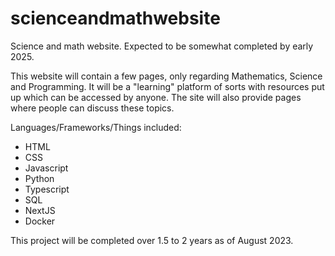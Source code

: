# scienceandmathwebsite

Science and math website. Expected to be somewhat completed by early 2025. 

This website will contain a few pages, only regarding Mathematics, Science and Programming. It will be a "learning" platform of sorts with resources put up which can be accessed by anyone. The site will also provide pages where people can discuss these topics.

Languages/Frameworks/Things included:

- HTML 
- CSS
- Javascript
- Python
- Typescript
- SQL
- NextJS
- Docker

This project will be completed over 1.5 to 2 years as of August 2023.

